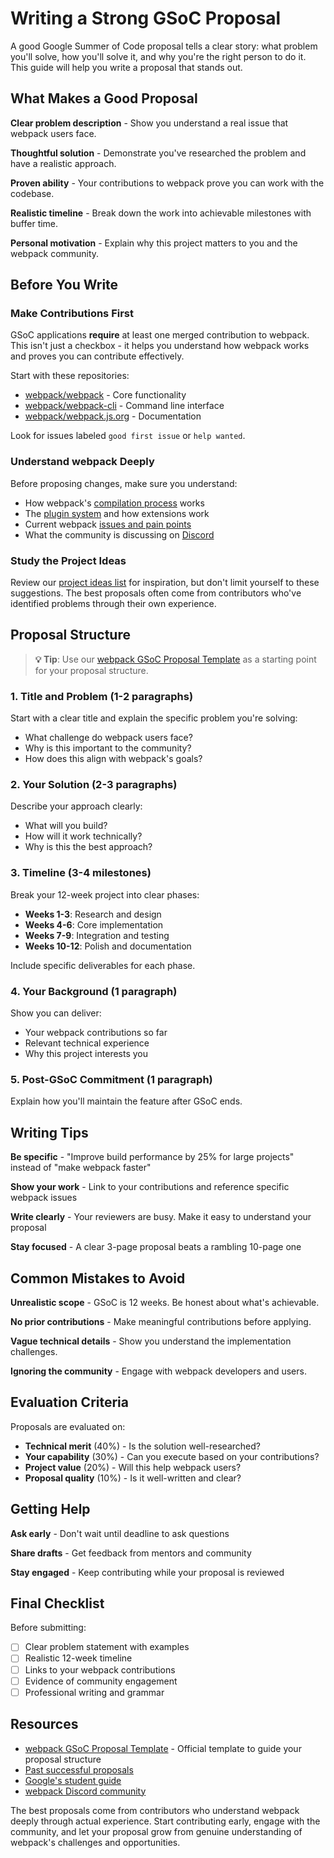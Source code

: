 # Writing a Strong GSoC Proposal

A good Google Summer of Code proposal tells a clear story: what problem you'll solve, how you'll solve it, and why you're the right person to do it. This guide will help you write a proposal that stands out.

## What Makes a Good Proposal

**Clear problem description** - Show you understand a real issue that webpack users face.

**Thoughtful solution** - Demonstrate you've researched the problem and have a realistic approach.

**Proven ability** - Your contributions to webpack prove you can work with the codebase.

**Realistic timeline** - Break down the work into achievable milestones with buffer time.

**Personal motivation** - Explain why this project matters to you and the webpack community.

## Before You Write

### Make Contributions First

GSoC applications **require** at least one merged contribution to webpack. This isn't just a checkbox - it helps you understand how webpack works and proves you can contribute effectively.

Start with these repositories:
- [webpack/webpack](https://github.com/webpack/webpack) - Core functionality
- [webpack/webpack-cli](https://github.com/webpack/webpack-cli) - Command line interface
- [webpack/webpack.js.org](https://github.com/webpack/webpack.js.org) - Documentation

Look for issues labeled `good first issue` or `help wanted`.

### Understand webpack Deeply

Before proposing changes, make sure you understand:

- How webpack's [compilation process](webpack-architecture.md) works
- The [plugin system](technical-guides/plugin-system.md) and how extensions work
- Current webpack [issues and pain points](https://github.com/webpack/webpack/issues)
- What the community is discussing on [Discord](https://discord.gg/PebpZRPfJp)

### Study the Project Ideas

Review our [project ideas list](project-ideas.md) for inspiration, but don't limit yourself to these suggestions. The best proposals often come from contributors who've identified problems through their own experience.

## Proposal Structure

> **💡 Tip**: Use our [webpack GSoC Proposal Template](../assets/templates/webpack%20GSoC%20Proposal%20Template.pdf) as a starting point for your proposal structure.

### 1. Title and Problem (1-2 paragraphs)

Start with a clear title and explain the specific problem you're solving:
- What challenge do webpack users face?
- Why is this important to the community?
- How does this align with webpack's goals?

### 2. Your Solution (2-3 paragraphs)

Describe your approach clearly:
- What will you build?
- How will it work technically?
- Why is this the best approach?

### 3. Timeline (3-4 milestones)

Break your 12-week project into clear phases:
- **Weeks 1-3**: Research and design
- **Weeks 4-6**: Core implementation
- **Weeks 7-9**: Integration and testing
- **Weeks 10-12**: Polish and documentation

Include specific deliverables for each phase.

### 4. Your Background (1 paragraph)

Show you can deliver:
- Your webpack contributions so far
- Relevant technical experience
- Why this project interests you

### 5. Post-GSoC Commitment (1 paragraph)

Explain how you'll maintain the feature after GSoC ends.

## Writing Tips

**Be specific** - "Improve build performance by 25% for large projects" instead of "make webpack faster"

**Show your work** - Link to your contributions and reference specific webpack issues

**Write clearly** - Your reviewers are busy. Make it easy to understand your proposal

**Stay focused** - A clear 3-page proposal beats a rambling 10-page one

## Common Mistakes to Avoid

**Unrealistic scope** - GSoC is 12 weeks. Be honest about what's achievable.

**No prior contributions** - Make meaningful contributions before applying.

**Vague technical details** - Show you understand the implementation challenges.

**Ignoring the community** - Engage with webpack developers and users.

## Evaluation Criteria

Proposals are evaluated on:
- **Technical merit** (40%) - Is the solution well-researched?
- **Your capability** (30%) - Can you execute based on your contributions?
- **Project value** (20%) - Will this help webpack users?
- **Proposal quality** (10%) - Is it well-written and clear?

## Getting Help

**Ask early** - Don't wait until deadline to ask questions

**Share drafts** - Get feedback from mentors and community

**Stay engaged** - Keep contributing while your proposal is reviewed

## Final Checklist

Before submitting:
- [ ] Clear problem statement with examples
- [ ] Realistic 12-week timeline
- [ ] Links to your webpack contributions
- [ ] Evidence of community engagement
- [ ] Professional writing and grammar

## Resources

- [webpack GSoC Proposal Template](../assets/templates/webpack%20GSoC%20Proposal%20Template.pdf) - Official template to guide your proposal structure
- [Past successful proposals](https://medium.com/webpack/gsoc-2020-with-webpack-6ad0a30bcaac)
- [Google's student guide](https://google.github.io/gsocguides/student/)
- [webpack Discord community](https://discord.gg/PebpZRPfJp)

The best proposals come from contributors who understand webpack deeply through actual experience. Start contributing early, engage with the community, and let your proposal grow from genuine understanding of webpack's challenges and opportunities.
